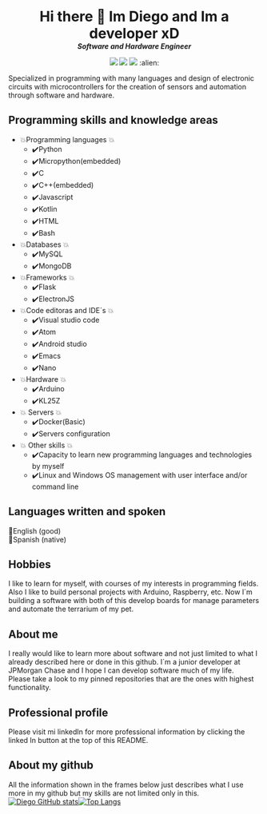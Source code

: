 <p align="center">
  <!--img width="200" src="https://user-images.githubusercontent.com/42001064/120057695-b1f6c680-c062-11eb-96d5-2c43d05f9018.png" alt="logo"-->
  <h1 align="center" style="margin: 0 auto 0 auto;">Hi there 👋 Im Diego and Im a developer xD</h1>
  <h5 align="center" style="margin: 0 auto 0 auto;">Software and Hardware Engineer</h5>
</p>

<p align="center">
  <img src= "https://img.shields.io/github/followers/dmtzs?label=Follow&style=social">
  <a href= "https://mx.linkedin.com/in/diego-martinez-sanchez-688b0311a/"><img src= "https://img.shields.io/badge/-Diego-black?style=flat-square&logo=Linkedin&logoColor=white&link=https://mx.linkedin.com/in/diego-martinez-sanchez-688b0311a/"></a>
  <a href= "https://www.twitch.tv/diecho1996/"><img src= "https://img.shields.io/badge/-diecho1996-black?style=flat-square&logo=Twitch&logoColor=white&link=https://www.twitch.tv/diecho1996/"></a> :alien:
</p>

Specialized in programming with many languages and design of electronic circuits with microcontrollers for the creation of sensors and automation through software and hardware.

## Programming skills and knowledge areas
* :boom:Programming languages :boom:
  *	:heavy_check_mark:Python
  *	:heavy_check_mark:Micropython(embedded)
  *	:heavy_check_mark:C
  *	:heavy_check_mark:C++(embedded)
  *	:heavy_check_mark:Javascript
  *	:heavy_check_mark:Kotlin
  *	:heavy_check_mark:HTML
  *	:heavy_check_mark:Bash
* :boom:Databases :boom:
  * :heavy_check_mark:MySQL
  * :heavy_check_mark:MongoDB
* :boom:Frameworks :boom:
  * :heavy_check_mark:Flask
  * :heavy_check_mark:ElectronJS
* :boom:Code editoras and IDE´s :boom:
  * :heavy_check_mark:Visual studio code
  * :heavy_check_mark:Atom
  * :heavy_check_mark:Android studio
  * :heavy_check_mark:Emacs
  * :heavy_check_mark:Nano
* :boom:Hardware :boom:
  * :heavy_check_mark:Arduino
  * :heavy_check_mark:KL25Z
* :boom: Servers :boom:
  *	:heavy_check_mark:Docker(Basic)
  *	:heavy_check_mark:Servers configuration
* :boom: Other skills :boom:
  *	:heavy_check_mark:Capacity to learn new programming languages and technologies by myself
  *	:heavy_check_mark:Linux and Windows OS management with user interface and/or command line

## Languages written and spoken
:clap:English (good)
<br>
:clap:Spanish (native)

## Hobbies
I like to learn for myself, with courses of my interests in programming fields.
<br>
Also I like to build personal projects with Arduino, Raspberry, etc. Now I´m building a software with both of this develop boards for manage parameters and automate the terrarium of my pet.


## About me
I really would like to learn more about software and not just limited to what I already described here or done in this github. I´m a junior developer at JPMorgan Chase and I hope I can develop software much of my life.
<br>
Please take a look to my pinned repositories that are the ones with highest functionality.

## Professional profile
Please visit mi linkedIn for more professional information by clicking the linked In button at the top of this README.

## About my github
All the information shown in the frames below just describes what I use more in my github but my skills are not limited only in this.
[![Diego GitHub stats](https://github-readme-stats.vercel.app/api?username=dmtzs&show_icons=true&theme=radical)](#)[![Top Langs](https://github-readme-stats.vercel.app/api/top-langs/?username=dmtzs&layout=compact&theme=radical)](#)
